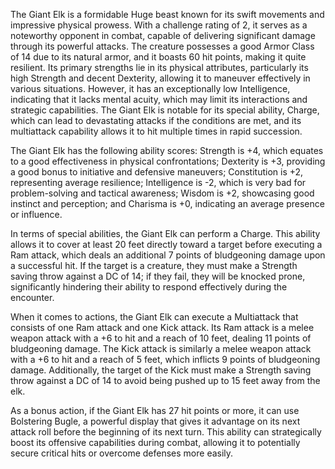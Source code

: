 The Giant Elk is a formidable Huge beast known for its swift movements and impressive physical prowess. With a challenge rating of 2, it serves as a noteworthy opponent in combat, capable of delivering significant damage through its powerful attacks. The creature possesses a good Armor Class of 14 due to its natural armor, and it boasts 60 hit points, making it quite resilient. Its primary strengths lie in its physical attributes, particularly its high Strength and decent Dexterity, allowing it to maneuver effectively in various situations. However, it has an exceptionally low Intelligence, indicating that it lacks mental acuity, which may limit its interactions and strategic capabilities. The Giant Elk is notable for its special ability, Charge, which can lead to devastating attacks if the conditions are met, and its multiattack capability allows it to hit multiple times in rapid succession.

The Giant Elk has the following ability scores: Strength is +4, which equates to a good effectiveness in physical confrontations; Dexterity is +3, providing a good bonus to initiative and defensive maneuvers; Constitution is +2, representing average resilience; Intelligence is -2, which is very bad for problem-solving and tactical awareness; Wisdom is +2, showcasing good instinct and perception; and Charisma is +0, indicating an average presence or influence.

In terms of special abilities, the Giant Elk can perform a Charge. This ability allows it to cover at least 20 feet directly toward a target before executing a Ram attack, which deals an additional 7 points of bludgeoning damage upon a successful hit. If the target is a creature, they must make a Strength saving throw against a DC of 14; if they fail, they will be knocked prone, significantly hindering their ability to respond effectively during the encounter.

When it comes to actions, the Giant Elk can execute a Multiattack that consists of one Ram attack and one Kick attack. Its Ram attack is a melee weapon attack with a +6 to hit and a reach of 10 feet, dealing 11 points of bludgeoning damage. The Kick attack is similarly a melee weapon attack with a +6 to hit and a reach of 5 feet, which inflicts 9 points of bludgeoning damage. Additionally, the target of the Kick must make a Strength saving throw against a DC of 14 to avoid being pushed up to 15 feet away from the elk. 

As a bonus action, if the Giant Elk has 27 hit points or more, it can use Bolstering Bugle, a powerful display that gives it advantage on its next attack roll before the beginning of its next turn. This ability can strategically boost its offensive capabilities during combat, allowing it to potentially secure critical hits or overcome defenses more easily.